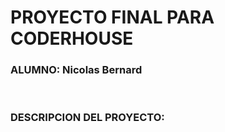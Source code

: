<H1>PROYECTO FINAL PARA CODERHOUSE</H1>

<H3>ALUMNO: Nicolas Bernard</H3>
<br>
                              <h3>DESCRIPCION DEL PROYECTO:</h3>
